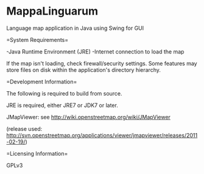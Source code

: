 # MappaLinguarum
Language map application in Java using Swing for GUI

=System Requirements=

-Java Runtime Environment (JRE)
-Internet connection to load the map

If the map isn't loading, check firewall/security settings. Some features may store files on disk within the application's directory hierarchy.

=Development Information=

The following is required to build from source.

JRE is required, either JRE7 or JDK7 or later. 

JMapViewer: see http://wiki.openstreetmap.org/wiki/JMapViewer

(release used: http://svn.openstreetmap.org/applications/viewer/jmapviewer/releases/2011-02-19/)

=Licensing Information=

GPLv3
